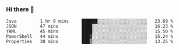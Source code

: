 ### Hi there 👋


<!--START_SECTION:waka-->
```text
Java         1 hr 9 mins     ██████░░░░░░░░░░░░░░░░░░░   23.69 % 
JSON         47 mins         ████░░░░░░░░░░░░░░░░░░░░░   16.23 % 
YAML         45 mins         ████░░░░░░░░░░░░░░░░░░░░░   15.50 % 
PowerShell   44 mins         ███▓░░░░░░░░░░░░░░░░░░░░░   15.24 % 
Properties   38 mins         ███▒░░░░░░░░░░░░░░░░░░░░░   13.25 % 
```
<!--END_SECTION:waka-->

<!--
**ssrahul96/ssrahul96** is a ✨ _special_ ✨ repository because its `README.md` (this file) appears on your GitHub profile.

Here are some ideas to get you started:

- 🔭 I’m currently working on ...
- 🌱 I’m currently learning ...
- 👯 I’m looking to collaborate on ...
- 🤔 I’m looking for help with ...
- 💬 Ask me about ...
- 📫 How to reach me: ...
- 😄 Pronouns: ...
- ⚡ Fun fact: ...
-->

